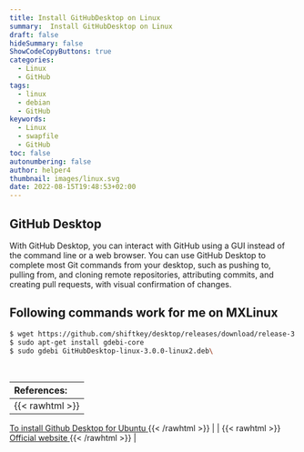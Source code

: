 ```yaml
---
title: Install GitHubDesktop on Linux
summary:  Install GitHubDesktop on Linux
draft: false
hideSummary: false
ShowCodeCopyButtons: true
categories:
  - Linux
  - GitHub
tags:
  - linux
  - debian
  - GitHub
keywords:
  - Linux
  - swapfile
  - GitHub
toc: false
autonumbering: false
author: helper4
thumbnail: images/linux.svg
date: 2022-08-15T19:48:53+02:00
---
```


## GitHub Desktop

With GitHub Desktop, you can interact with GitHub using a GUI instead of the command line or a web browser. You can use GitHub Desktop to complete most Git commands from your desktop, such as pushing to, pulling from, and cloning remote repositories, attributing commits, and creating pull requests, with visual confirmation of changes.

## Following commands work for me on MXLinux

```bash
$ wget https://github.com/shiftkey/desktop/releases/download/release-3.0.0-linux2/GitHubDesktop-linux-3.0.0-linux2.deb
$ sudo apt-get install gdebi-core
$ sudo gdebi GitHubDesktop-linux-3.0.0-linux2.deb\
```
&nbsp;

| **References:**  |
| :--- |
| {{< rawhtml >}}
<a class="roll" target="_blank" href="https://gist.github.com/berkorbay/6feda478a00b0432d13f1fc0a50467f1">
  <span data-attr="To install Github Desktop for Ubuntu">To install Github Desktop for Ubuntu</span>
</a> {{< /rawhtml >}} | 
| {{< rawhtml >}}
<a class="roll" target="_blank" href="https://desktop.github.com/">
  <span data-attr="Official website">Official website</span>
</a>
{{< /rawhtml >}} |

&nbsp;